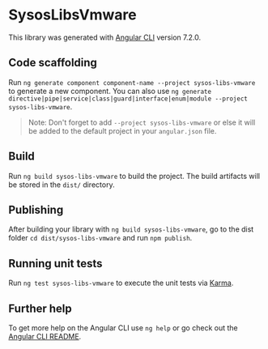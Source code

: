 # SysosLibsVmware

This library was generated with [Angular CLI](https://github.com/angular/angular-cli) version 7.2.0.

## Code scaffolding

Run `ng generate component component-name --project sysos-libs-vmware` to generate a new component. You can also use `ng generate directive|pipe|service|class|guard|interface|enum|module --project sysos-libs-vmware`.
> Note: Don't forget to add `--project sysos-libs-vmware` or else it will be added to the default project in your `angular.json` file. 

## Build

Run `ng build sysos-libs-vmware` to build the project. The build artifacts will be stored in the `dist/` directory.

## Publishing

After building your library with `ng build sysos-libs-vmware`, go to the dist folder `cd dist/sysos-libs-vmware` and run `npm publish`.

## Running unit tests

Run `ng test sysos-libs-vmware` to execute the unit tests via [Karma](https://karma-runner.github.io).

## Further help

To get more help on the Angular CLI use `ng help` or go check out the [Angular CLI README](https://github.com/angular/angular-cli/blob/master/README.md).

